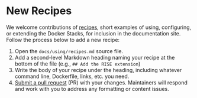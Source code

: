 # New Recipes

We welcome contributions of [recipes](../using/recipes.md), short examples of using, configuring, or extending the Docker Stacks, for inclusion in the documentation site.
Follow the process below to add a new recipe:

1. Open the `docs/using/recipes.md` source file.
2. Add a second-level Markdown heading naming your recipe at the bottom of the file (e.g., `## Add the RISE extension`)
3. Write the body of your recipe under the heading, including whatever command line, Dockerfile, links, etc. you need.
4. [Submit a pull request](https://github.com/PointCloudLibrary/pcl/wiki/A-step-by-step-guide-on-preparing-and-submitting-a-pull-request) (PR) with your changes.
   Maintainers will respond and work with you to address any formatting or content issues.
